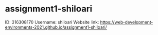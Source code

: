 # assignment1-shiloari

ID: 316308170
Username: shiloari
Website link: https://web-development-environments-2021.github.io/assignment1-shiloari/
